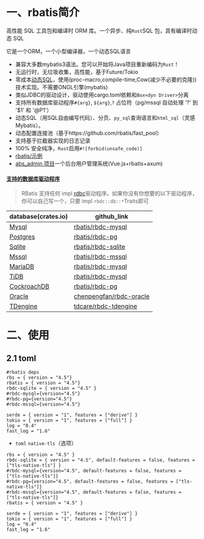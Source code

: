 # 一、rbatis简介

高性能 SQL 工具包和编译时 ORM 库。一个异步、纯`Rust`SQL 包，具有编译时动态 SQL

它是一个ORM，一个小型编译器，一个动态SQL语言

- 兼容大多数mybatis3语法。您可以开始将Java项目重新编码为`Rust`！
- 无运行时，无垃圾收集，高性能，基于Future/Tokio
- 零成本[动态SQL](https://rbatis.github.io/rbatis.io/#/../v4/dyn_sql)，使用(proc-macro,compile-time,Cow(减少不必要的克隆))技术实现。不需要ONGL引擎(mybatis)
- 类似JDBC的驱动设计，驱动使用cargo.toml依赖和`Box<dyn Driver>`分离
- 支持所有数据库驱动程序`#{arg}`, `${arg}`,`?` 占位符（pg/mssql 自动处理 '?' 到 '$1' 和 '@P1'）
- 动态SQL（用SQL自由编写代码）、分页、`py_sql`查询语言和`html_sql`（灵感Mybatis）。
- 动态配置连接池（基于https://github.com/rbatis/fast_pool）
- 支持基于拦截器实现的日志记录
- 100% 安全纯净，`Rust`启用`#![forbid(unsafe_code)]`
- [rbatis/示例](https://github.com/rbatis/example)
- [abs_admin 项目](https://github.com/rbatis/abs_admin)一个后台用户管理系统(Vue.js+rbatis+axum)

#### [支持的数据库驱动程序](https://rbatis.github.io/rbatis.io/#/v4/?id=supported-database-driver)

> RBatis 支持任何 impl [rdbc](https://crates.io/crates/rbdc)驱动程序。如果你没有你想要的以下驱动程序，你可以自己写一个，只要 impl `rbdc::db::*`Traits即可

| database(crates.io)                                | github_link                                                  |
| -------------------------------------------------- | ------------------------------------------------------------ |
| [Mysql](https://crates.io/crates/rbdc-mysql)       | [rbatis/rbdc-mysql](https://github.com/rbatis/rbatis/tree/master/rbdc-mysql) |
| [Postgres](https://crates.io/crates/rbdc-pg)       | [rbatis/rbdc-pg](https://github.com/rbatis/rbatis/tree/master/rbdc-pg) |
| [Sqlite](https://crates.io/crates/rbdc-sqlite)     | [rbatis/rbdc-sqlite](https://github.com/rbatis/rbatis/tree/master/rbdc-sqlite) |
| [Mssql](https://crates.io/crates/rbdc-mssql)       | [rbatis/rbdc-mssql](https://github.com/rbatis/rbatis/tree/master/rbdc-mssql) |
| [MariaDB](https://crates.io/crates/rbdc-mysql)     | [rbatis/rbdc-mysql](https://github.com/rbatis/rbatis/tree/master/rbdc-mysql) |
| [TiDB](https://crates.io/crates/rbdc-mysql)        | [rbatis/rbdc-mysql](https://github.com/rbatis/rbatis/tree/master/rbdc-mysql) |
| [CockroachDB](https://crates.io/crates/rbdc-pg)    | [rbatis/rbdc-pg](https://github.com/rbatis/rbatis/tree/master/rbdc-pg) |
| [Oracle](https://crates.io/crates/rbdc-oracle)     | [chenpengfan/rbdc-oracle](https://github.com/chenpengfan/rbdc-oracle) |
| [TDengine](https://crates.io/crates/rbdc-tdengine) | [tdcare/rbdc-tdengine](https://github.com/tdcare/rbdc-tdengine) |



# 二、使用

## 2.1 toml

```
#rbatis deps
rbs = { version = "4.5"}
rbatis = { version = "4.5"}
rbdc-sqlite = { version = "4.5" }
#rbdc-mysql={version="4.5"}
#rbdc-pg={version="4.5"}
#rbdc-mssql={version="4.5"}

serde = { version = "1", features = ["derive"] }
tokio = { version = "1", features = ["full"] }
log = "0.4"
fast_log = "1.6"
```

- `toml` `native-tls`（选项）

```
rbs = { version = "4.5" }
rbdc-sqlite = { version = "4.5", default-features = false, features = ["tls-native-tls"] }
#rbdc-mysql={version="4.5", default-features = false, features = ["tls-native-tls"]}
#rbdc-pg={version="4.5", default-features = false, features = ["tls-native-tls"]}
#rbdc-mssql={version="4.5", default-features = false, features = ["tls-native-tls"]}
rbatis = { version = "4.5" }

serde = { version = "1", features = ["derive"] }
tokio = { version = "1", features = ["full"] }
log = "0.4"
fast_log = "1.6"
```


